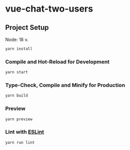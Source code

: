 # vue-chat-two-users

## Project Setup

Node: 18 v.

```sh
yarn install
```

### Compile and Hot-Reload for Development

```sh
yarn start
```

### Type-Check, Compile and Minify for Production

```sh
yarn build
```

### Preview

```sh
yarn preview
```

### Lint with [ESLint](https://eslint.org/)

```sh
yarn run lint
```
